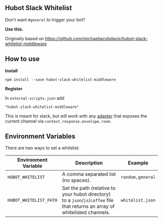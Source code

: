 ## Hubot Slack Whitelist

Don't want `#general` to trigger your bot?

**Use this.**

Originally based on https://github.com/michaeljacobdavis/hubot-slack-whitelist-middleware

## How to use

**Install**
```
npm install --save hubot-slack-whitelist-middleware
```

**Register**

In `external-scripts.json` add

```
"hubot-slack-whitelist-middleware"
```


This is meant for slack, but will work with any [adapter](https://github.com/github/hubot/blob/master/docs/adapters.md) that exposes the current channel via `context.response.envelope.room`.

## Environment Variables
There are two ways to set a whitelist:

Environment Variable | Description | Example
--- | --- | ---
`HUBOT_WHITELIST` | A comma separated list (no spaces). | `random,general`
`HUBOT_WHITELIST_PATH` | Set the path (relative to your hubot directory) to a `json`/`js`/`coffee` file that returns an array of whitelisted channels. | `whitelist.json`
